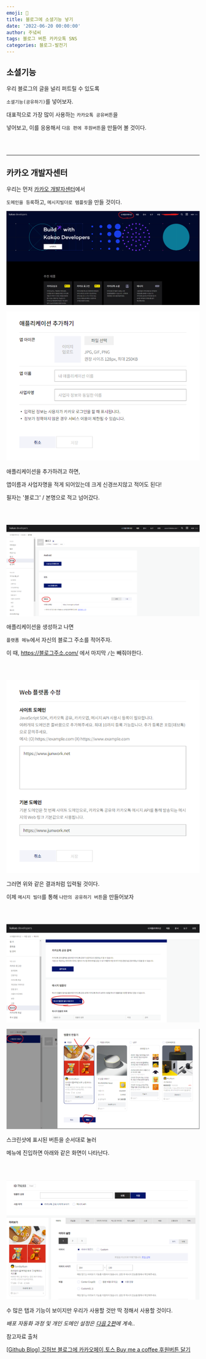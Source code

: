 ```yaml
---
emoji: 🔮
title: 블로그에 소셜기능 넣기
date: '2022-06-20 00:00:00'
author: 주녘씨
tags: 블로그 버튼 카카오톡 SNS
categories: 블로그-발전기
---
```


## **소셜기능**

우리 블로그의 글을 널리 퍼트릴 수 있도록

`소셜기능(공유하기)`를 넣어보자.

대표적으로 가장 많이 사용하는 `카카오톡 공유버튼`을

넣어보고, 이를 응용해서 `다음 편에 후원버튼`을 만들어 볼 것이다.

<br/><br/>

---


## **카카오 개발자센터**

우리는 먼저 [카카오 개발자센터](https://developers.kakao.com/)에서 

`도메인을 등록`하고, `메시지빌더로 템플릿`을 만들 것이다.


![카카오](kakao1.png)



![카카오](kakao2.png)

애플리케이션을 추가하려고 하면, 

앱이름과 사업자명을 적게 되어있는데 크게 신경쓰지않고 적어도 된다!

필자는 '블로그' / 본명으로 적고 넘어갔다.

<br/><br/>

![카카오](kakao3.png)

애플리케이션을 생성하고 나면 

`플랫폼 메뉴`에서 자신의 블로그 주소를 적어주자.

이 때, https://블로그주소.com/ 에서 마지막 `/`는 빼줘야한다.

<br/><br/>

![카카오](kakao4.png)

그러면 위와 같은 결과처럼 입력될 것이다.

이제 `메시지 빌더`를 통해 `나만의 공유하기 버튼`을 만들어보자

<br/><br/>



![카카오](kakao5.png)

![카카오](kakao6.png)

스크린샷에 표시된 버튼을 순서대로 눌러

메뉴에 진입하면 아래와 같은 화면이 나타난다.

<br/><br/>

![카카오](kakao7.png)

수 많은 탭과 기능이 보이지만 우리가 사용할 것만 딱 정해서 사용할 것이다.

*배포 자동화 과정 및 개인 도메인 설정은 [다음 2편]()에 계속..*


참고자료 출처

[[Github Blog] 깃허브 블로그에 카카오페이,토스 Buy me a coffee 후원버튼 달기](https://devyuseon.github.io/github%20blog/add-kakaopay-donate/)


```toc

```